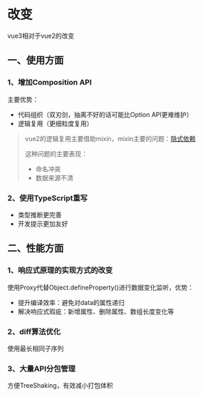 # 改变

vue3相对于vue2的改变

## 一、使用方面

### 1、增加Composition API

主要优势：

* 代码组织（双刃剑，抽离不好的话可能比Option API更难维护）
* 逻辑复用（更细粒度复用）

> vue2的逻辑复用主要借助mixin，mixin主要的问题：[隐式依赖](https://zhuanlan.zhihu.com/p/357360564)
>
> 这种问题的主要表现：
>
> * 命名冲突
> * 数据来源不清

### 2、使用TypeScript重写

* 类型推断更完善
* 开发提示更加友好

###

## 二、性能方面

### 1、响应式原理的实现方式的改变

使用Proxy代替Object.defineProperty()进行数据变化监听，优势：

* 提升编译效率：避免对data的属性递归
* 解决响应式瑕疵：新增属性、删除属性、数组长度变化等

### 2、diff算法优化

使用最长相同子序列



### 3、大量API分包管理

方便TreeShaking，有效减小打包体积



###



###



